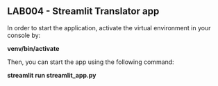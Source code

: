 ## LAB004 - Streamlit Translator app

In order to start the application, activate the virtual environment in your console by:

<b>venv/bin/activate</b>

Then, you can start the app using the following command:

<b>streamlit run streamlit_app.py</b>
